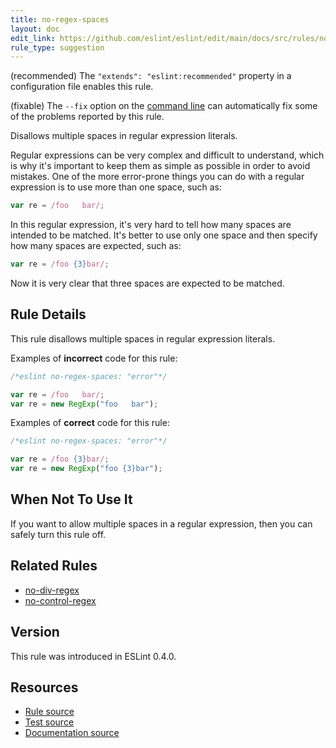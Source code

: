 ```yaml
---
title: no-regex-spaces
layout: doc
edit_link: https://github.com/eslint/eslint/edit/main/docs/src/rules/no-regex-spaces.md
rule_type: suggestion
---
```




(recommended) The `"extends": "eslint:recommended"` property in a configuration file enables this rule.



(fixable) The `--fix` option on the [command line](../user-guide/command-line-interface#fixing-problems) can automatically fix some of the problems reported by this rule.

Disallows multiple spaces in regular expression literals.

Regular expressions can be very complex and difficult to understand, which is why it's important to keep them as simple as possible in order to avoid mistakes. One of the more error-prone things you can do with a regular expression is to use more than one space, such as:

```js
var re = /foo   bar/;
```

In this regular expression, it's very hard to tell how many spaces are intended to be matched. It's better to use only one space and then specify how many spaces are expected, such as:

```js
var re = /foo {3}bar/;
```

Now it is very clear that three spaces are expected to be matched.

## Rule Details

This rule disallows multiple spaces in regular expression literals.

Examples of **incorrect** code for this rule:

```js
/*eslint no-regex-spaces: "error"*/

var re = /foo   bar/;
var re = new RegExp("foo   bar");
```

Examples of **correct** code for this rule:

```js
/*eslint no-regex-spaces: "error"*/

var re = /foo {3}bar/;
var re = new RegExp("foo {3}bar");
```

## When Not To Use It

If you want to allow multiple spaces in a regular expression, then you can safely turn this rule off.

## Related Rules

* [no-div-regex](no-div-regex)
* [no-control-regex](no-control-regex)

## Version

This rule was introduced in ESLint 0.4.0.

## Resources

* [Rule source](https://github.com/eslint/eslint/tree/HEAD/lib/rules/no-regex-spaces.js)
* [Test source](https://github.com/eslint/eslint/tree/HEAD/tests/lib/rules/no-regex-spaces.js)
* [Documentation source](https://github.com/eslint/eslint/tree/HEAD/docs/src/rules/no-regex-spaces.md)
